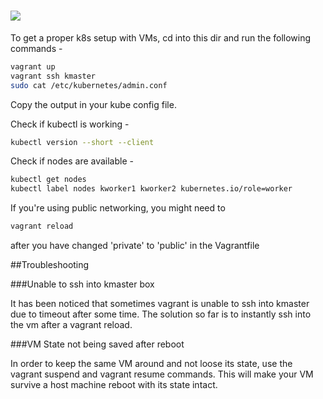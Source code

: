 # ![](https://upload.wikimedia.org/wikipedia/commons/thumb/8/87/Vagrant.png/150px-Vagrant.png)


To get a proper k8s setup with VMs, cd into this dir and run the following commands -
```sh
vagrant up
vagrant ssh kmaster
sudo cat /etc/kubernetes/admin.conf
```

Copy the output in your kube config file. 

Check if kubectl is working -
```sh
kubectl version --short --client
```

Check if nodes are available -
```sh
kubectl get nodes
kubectl label nodes kworker1 kworker2 kubernetes.io/role=worker
```
If you're using public networking, you might need to
 ```sh
vagrant reload
```
after you have changed 'private' to 'public' in the Vagrantfile

##Troubleshooting

###Unable to ssh into kmaster box

It has been noticed that sometimes vagrant is unable to ssh into kmaster due to timeout after some time. The solution so far is to instantly ssh into the vm after a vagrant reload.

###VM State not being saved after reboot

In order to keep the same VM around and not loose its state, use the vagrant suspend and vagrant resume commands. This will make your VM survive a host machine reboot with its state intact.
